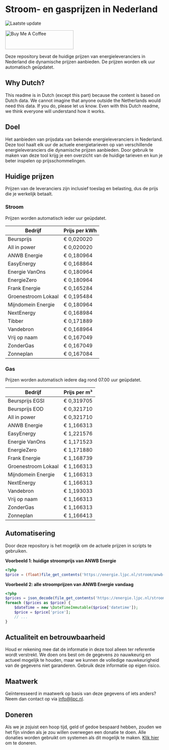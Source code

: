 # Stroom- en gasprijzen in Nederland

![Laatste update](https://img.shields.io/badge/laatste%20update-2025--05--04%2004%3A00%20CET-brightgreen)

<a href="https://www.buymeacoffee.com/Lars-" target="_blank"><img src="https://cdn.buymeacoffee.com/buttons/v2/default-orange.png" alt="Buy Me A Coffee" height="60" style="height: 60px !important;width: 217px !important;" ></a>

Deze repository bevat de huidige prijzen van energieleveranciers in Nederland die dynamische prijzen aanbieden. De prijzen worden elk uur automatisch geüpdatet.

## Why Dutch?

This readme is in Dutch (except this part) because the content is based on Dutch data. We cannot imagine that anyone outside the Netherlands would need this data. If you do, please let us know. Even with this Dutch readme, we think
everyone will understand how it works.

## Doel

Het aanbieden van prijsdata van bekende energieleveranciers in Nederland. Deze tool haalt elk uur de actuele energietarieven op van verschillende energieleveranciers die dynamische prijzen aanbieden. Door gebruik te maken van deze tool
krijg je een overzicht van de huidige tarieven en kun je beter inspelen op prijsschommelingen.

## Huidige prijzen

Prijzen van de leveranciers zijn inclusief toeslag en belasting, dus de prijs die je werkelijk betaalt.

### Stroom

Prijzen worden automatisch ieder uur geüpdatet.

 Bedrijf | Prijs per kWh 
---------|---------------
Beursprijs | € 0,020020
All in power | € 0,020020
ANWB Energie | € 0,180964
EasyEnergy | € 0,168864
Energie VanOns | € 0,180964
EnergieZero | € 0,180964
Frank Energie | € 0,165284
Groenestroom Lokaal | € 0,195484
Mijndomein Energie | € 0,180964
NextEnergy | € 0,168984
Tibber | € 0,171889
Vandebron | € 0,168964
Vrij op naam | € 0,167049
ZonderGas | € 0,167049
Zonneplan | € 0,167084


### Gas

Prijzen worden automatisch iedere dag rond 07.00 uur geüpdatet.

 Bedrijf | Prijs per m³ 
---------|--------------
Beursprijs EGSI | € 0,319705
Beursprijs EOD | € 0,321710
All in power | € 0,321710
ANWB Energie | € 1,166313
EasyEnergy | € 1,221576
Energie VanOns | € 1,171523
EnergieZero | € 1,171880
Frank Energie | € 1,168739
Groenestroom Lokaal | € 1,166313
Mijndomein Energie | € 1,166313
NextEnergy | € 1,166313
Vandebron | € 1,193033
Vrij op naam | € 1,166313
ZonderGas | € 1,166313
Zonneplan | € 1,166413


## Automatisering

Door deze repository is het mogelijk om de actuele prijzen in scripts te gebruiken.

**Voorbeeld 1: huidige stroomprijs van ANWB Energie**

```php
<?php
$price = (float)file_get_contents('https://energie.ljpc.nl/stroom/anwb-energie-nu.txt');

```

**Voorbeeld 2: alle stroomprijzen van ANWB Energie vandaag**

```php
<?php
$prices = json_decode(file_get_contents('https://energie.ljpc.nl/stroom/all-in-power-vandaag.json'),true);
foreach ($prices as $price) {
    $dateTime = new \DateTimeImmutable($price['datetime']);
    $price = $price['price'];
    // ...
}
```

## Actualiteit en betrouwbaarheid

Houd er rekening mee dat de informatie in deze tool alleen ter referentie wordt verstrekt. We doen ons best om de gegevens zo nauwkeurig en actueel mogelijk te houden, maar we kunnen de volledige nauwkeurigheid van de gegevens niet
garanderen. Gebruik deze informatie op eigen risico.

## Maatwerk

Geïnteresseerd in maatwerk op basis van deze gegevens of iets anders? Neem dan contact op
via [info@ljpc.nl](mailto:info@ljpc.nl?subject=Energie%20prijzen).

## Doneren

Als we je zojuist een hoop tijd, geld of gedoe bespaard hebben, zouden we het fijn vinden als je zou willen overwegen een
donatie te doen. Alle donaties worden gebruikt om systemen als dit mogelijk te
maken. [Klik hier](https://www.buymeacoffee.com/Lars-) om te doneren.
